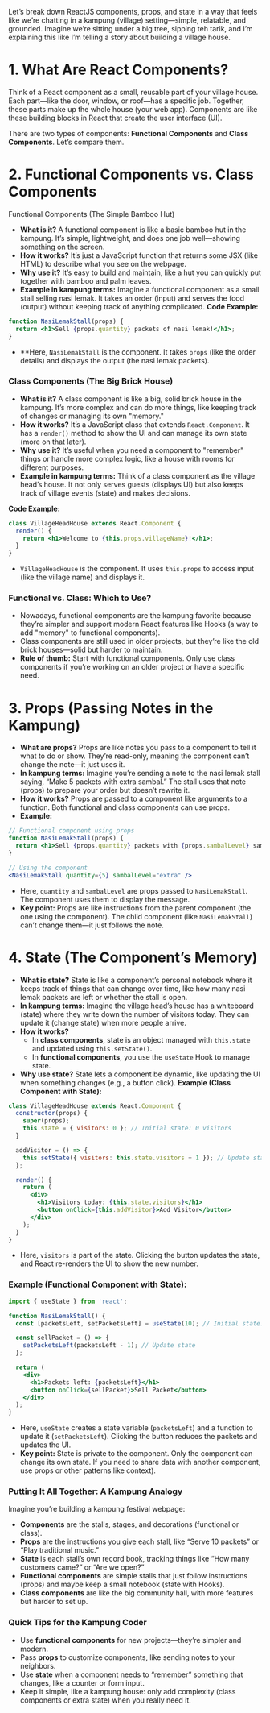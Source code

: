 Let’s break down ReactJS components, props, and state in a way that feels like we’re chatting in a kampung (village) setting—simple, relatable, and grounded. Imagine we’re sitting under a big tree, sipping teh tarik, and I’m explaining this like I’m telling a story about building a village house.

# 1. What Are React Components?
Think of a React component as a small, reusable part of your village house. Each part—like the door, window, or roof—has a specific job. Together, these parts make up the whole house (your web app). Components are like these building blocks in React that create the user interface (UI).

There are two types of components: **Functional Components** and **Class Components**. Let’s compare them.

# 2. Functional Components vs. Class Components
Functional Components (The Simple Bamboo Hut)
* **What is it?** A functional component is like a basic bamboo hut in the kampung. It’s simple, lightweight, and does one job well—showing something on the screen.
* **How it works?** It’s just a JavaScript function that returns some JSX (like HTML) to describe what you see on the webpage.
* **Why use it?** It’s easy to build and maintain, like a hut you can quickly put together with bamboo and palm leaves.
* **Example in kampung terms:** Imagine a functional component as a small stall selling nasi lemak. It takes an order (input) and serves the food (output) without keeping track of anything complicated.
**Code Example:**
```jsx
function NasiLemakStall(props) {
  return <h1>Sell {props.quantity} packets of nasi lemak!</h1>;
}
```
* **Here, `NasiLemakStall` is the component. It takes `props` (like the order details) and displays the output (the nasi lemak packets).

### Class Components (The Big Brick House)
* **What is it?** A class component is like a big, solid brick house in the kampung. It’s more complex and can do more things, like keeping track of changes or managing its own "memory."
* **How it works?** It’s a JavaScript class that extends `React.Component`. It has a `render()` method to show the UI and can manage its own state (more on that later).
* **Why use it?** It’s useful when you need a component to "remember" things or handle more complex logic, like a house with rooms for different purposes.
* **Example in kampung terms:** Think of a class component as the village head’s house. It not only serves guests (displays UI) but also keeps track of village events (state) and makes decisions.

**Code Example:**
```jsx
class VillageHeadHouse extends React.Component {
  render() {
    return <h1>Welcome to {this.props.villageName}!</h1>;
  }
}
```
* `VillageHeadHouse` is the component. It uses `this.props` to access input (like the village name) and displays it.

### Functional vs. Class: Which to Use?
* Nowadays, functional components are the kampung favorite because they’re simpler and support modern React features like Hooks (a way to add "memory" to functional components).
* Class components are still used in older projects, but they’re like the old brick houses—solid but harder to maintain.
* **Rule of thumb:** Start with functional components. Only use class components if you’re working on an older project or have a specific need.

# 3. Props (Passing Notes in the Kampung)
* **What are props?** Props are like notes you pass to a component to tell it what to do or show. They’re read-only, meaning the component can’t change the note—it just uses it.
* **In kampung terms:** Imagine you’re sending a note to the nasi lemak stall saying, “Make 5 packets with extra sambal.” The stall uses that note (props) to prepare your order but doesn’t rewrite it.
* **How it works?** Props are passed to a component like arguments to a function. Both functional and class components can use props.
* **Example:**
```jsx
// Functional component using props
function NasiLemakStall(props) {
  return <h1>Sell {props.quantity} packets with {props.sambalLevel} sambal!</h1>;
}

// Using the component
<NasiLemakStall quantity={5} sambalLevel="extra" />
```
* Here, `quantity` and `sambalLevel` are props passed to `NasiLemakStall`. The component uses them to display the message.
* **Key point:** Props are like instructions from the parent component (the one using the component). The child component (like `NasiLemakStall`) can’t change them—it just follows the note.

# 4. State (The Component’s Memory)
* **What is state?** State is like a component’s personal notebook where it keeps track of things that can change over time, like how many nasi lemak packets are left or whether the stall is open.
* **In kampung terms:** Imagine the village head’s house has a whiteboard (state) where they write down the number of visitors today. They can update it (change state) when more people arrive.
* **How it works?**
  * In **class components**, state is an object managed with `this.state` and updated using `this.setState()`.
  * In **functional components**, you use the `useState` Hook to manage state.
* **Why use state?** State lets a component be dynamic, like updating the UI when something changes (e.g., a button click).
**Example (Class Component with State):**
```jsx
class VillageHeadHouse extends React.Component {
  constructor(props) {
    super(props);
    this.state = { visitors: 0 }; // Initial state: 0 visitors
  }

  addVisitor = () => {
    this.setState({ visitors: this.state.visitors + 1 }); // Update state
  };

  render() {
    return (
      <div>
        <h1>Visitors today: {this.state.visitors}</h1>
        <button onClick={this.addVisitor}>Add Visitor</button>
      </div>
    );
  }
}
```
* Here, `visitors` is part of the state. Clicking the button updates the state, and React re-renders the UI to show the new number.

### Example (Functional Component with State):
```jsx
import { useState } from 'react';

function NasiLemakStall() {
  const [packetsLeft, setPacketsLeft] = useState(10); // Initial state: 10 packets

  const sellPacket = () => {
    setPacketsLeft(packetsLeft - 1); // Update state
  };

  return (
    <div>
      <h1>Packets left: {packetsLeft}</h1>
      <button onClick={sellPacket}>Sell Packet</button>
    </div>
  );
}
```
* Here, `useState` creates a state variable (`packetsLeft`) and a function to update it (`setPacketsLeft`). Clicking the button reduces the packets and updates the UI.
* **Key point:** State is private to the component. Only the component can change its own state. If you need to share data with another component, use props or other patterns like context).

### Putting It All Together: A Kampung Analogy
Imagine you’re building a kampung festival webpage:
* **Components** are the stalls, stages, and decorations (functional or class).
* **Props** are the instructions you give each stall, like “Serve 10 packets” or “Play traditional music.”
* **State** is each stall’s own record book, tracking things like “How many customers came?” or “Are we open?”
* **Functional components** are simple stalls that just follow instructions (props) and maybe keep a small notebook (state with Hooks).
* **Class components** are like the big community hall, with more features but harder to set up.

### Quick Tips for the Kampung Coder
* Use **functional components** for new projects—they’re simpler and modern.
* Pass **props** to customize components, like sending notes to your neighbors.
* Use **state** when a component needs to “remember” something that changes, like a counter or form input.
* Keep it simple, like a kampung house: only add complexity (class components or extra state) when you really need it.
